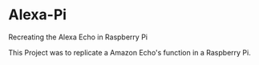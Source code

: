 # Alexa-Pi
Recreating the Alexa Echo in Raspberry Pi

This Project was to replicate a Amazon Echo's function in a Raspberry Pi. 